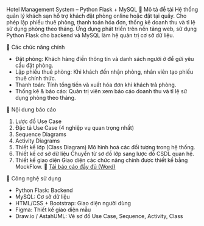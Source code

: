 Hotel Management System – Python Flask + MySQL 
📌 Mô tả đề tài
Hệ thống quản lý khách sạn hỗ trợ khách đặt phòng online hoặc đặt tại quầy. Cho phép lập phiếu thuê phòng, thanh toán hóa đơn, thống kê doanh thu và tỉ lệ sử dụng phòng theo tháng.
Ứng dụng phát triển trên nền tảng web, sử dụng Python Flask cho backend và MySQL làm hệ quản trị cơ sở dữ liệu.

🚀 Các chức năng chính
- Đặt phòng: Khách hàng điền thông tin và danh sách người ở để gửi yêu cầu đặt phòng.
- Lập phiếu thuê phòng: Khi khách đến nhận phòng, nhân viên tạo phiếu thuê chính thức.
- Thanh toán: Tính tổng tiền và xuất hóa đơn khi khách trả phòng.
- Thống kê & báo cáo: Quản trị viên xem báo cáo doanh thu và tỉ lệ sử dụng phòng theo tháng.

📄 Nội dung báo cáo
1. Lược đồ Use Case
2. Đặc tả Use Case (4 nghiệp vụ quan trọng nhất)
3. Sequence Diagrams
4. Activity Diagrams
5. Thiết kế lớp (Class Diagram)
Mô hình hoá các đối tượng trong hệ thống.
6. Thiết kế cơ sở dữ liệu
Chuyển từ sơ đồ lớp sang lược đồ CSDL quan hệ.
7. Thiết kế giao diện
Giao diện các chức năng chính được thiết kế bằng MockFlow.
📄 [Tải báo cáo đầy đủ (Word)](https://github.com/lehuuhau1231/HotelManagementWeb/blob/main/BaoCao_QuanLyKhachSan_Nhom08.docx)

🔧 Công nghệ sử dụng
- Python Flask: Backend 
- MySQL: Cơ sở dữ liệu
- HTML/CSS + Bootstrap: Giao diện người dùng
- Figma: Thiết kế giao diện mẫu
- Draw.io / AstahUML: Vẽ sơ đồ Use Case, Sequence, Activity, Class
